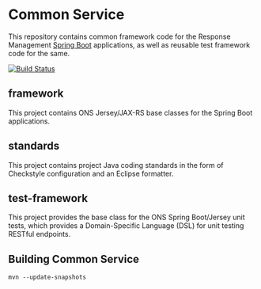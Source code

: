 # Common Service
This repository contains common framework code for the Response Management [Spring Boot](http://projects.spring.io/spring-boot/) applications, as well as reusable test framework code for the same.

[![Build Status](https://travis-ci.org/ONSdigital/rm-common-service.svg?branch=master)](https://travis-ci.org/ONSdigital/rm-common-service)

## framework
This project contains ONS Jersey/JAX-RS base classes for the Spring Boot applications.

## standards
This project contains project Java coding standards in the form of Checkstyle configuration and an Eclipse formatter.

## test-framework
This project provides the base class for the ONS Spring Boot/Jersey unit tests, which provides a Domain-Specific Language (DSL) for unit testing RESTful endpoints.

## Building Common Service

```
mvn --update-snapshots
```
